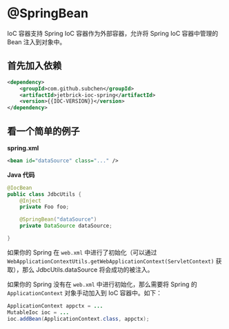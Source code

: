 @SpringBean
===============================

IoC 容器支持 Spring IoC 容器作为外部容器，允许将 Spring IoC 容器中管理的 Bean 注入到对象中。

首先加入依赖
-------------

```xml
<dependency>
    <groupId>com.github.subchen</groupId>
    <artifactId>jetbrick-ioc-spring</artifactId>
    <version>{{IOC-VERSION}}</version>
</dependency>
```


看一个简单的例子
---------------

**spring.xml**

```xml
<bean id="dataSource" class="..." />
```

**Java 代码**

```java
@IocBean
public class JdbcUtils {
	@Inject
    private Foo foo;

	@SpringBean("dataSource")
    private DataSource dataSource;

}
```

如果你的 Spring 在 `web.xml` 中进行了初始化（可以通过 `WebApplicationContextUtils.getWebApplicationContext(ServletContext)` 获取），那么 JdbcUtils.dataSource 将会成功的被注入。

如果你的 Spring 没有在 `web.xml` 中进行初始化，那么需要将 Spring 的 `ApplicationContext` 对象手动加入到 IoC 容器中。如下：

```java
ApplicationContext appctx = ...
MutableIoc ioc = ...
ioc.addBean(ApplicationContext.class, appctx);
```

